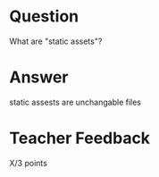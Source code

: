 # Question

What are "static assets"?

# Answer
static assests are unchangable files
# Teacher Feedback

X/3 points